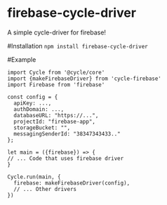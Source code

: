 # firebase-cycle-driver
A simple cycle-driver for firebase!

#Installation
`npm install firebase-cycle-driver`

#Example 
```
import Cycle from '@cycle/core'
import {makeFirebaseDriver} from 'cycle-firebase'
import Firebase from 'firebase'

const config = {
  apiKey: ...,
  authDomain: ...,
  databaseURL: "https://...",
  projectId: "firebase-app",
  storageBucket: "",
  messagingSenderId: "38347343433.."
};

let main = ({firebase}) => {
// ... Code that uses firebase driver
}

Cycle.run(main, {
  firebase: makeFirebaseDriver(config),
  // ... Other drivers
})
```
